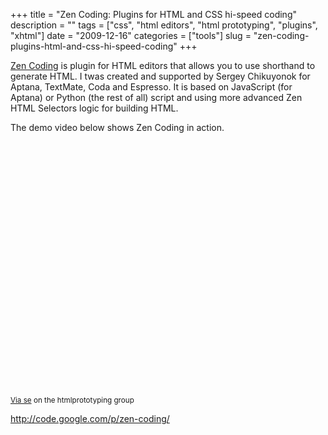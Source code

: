+++
title = "Zen Coding: Plugins for HTML and CSS hi-speed coding"
description = ""
tags = ["css", "html editors", "html prototyping", "plugins", "xhtml"]
date = "2009-12-16"
categories = ["tools"]
slug = "zen-coding-plugins-html-and-css-hi-speed-coding"
+++


<p><a href="http://code.google.com/p/zen-coding/">Zen Coding</a> is plugin for HTML editors that allows you to use shorthand to generate HTML. I twas created and supported by Sergey Chikuyonok for Aptana, TextMate, Coda and Espresso. It is based on JavaScript (for Aptana) or Python (the rest of all) script and using more advanced Zen HTML Selectors logic for building HTML. </p>
<p>The demo video below shows Zen Coding in action.</p>
<div class="video">
<object width="572" height="393"><param name="allowfullscreen" value="true" /><param name="allowscriptaccess" value="always" /><param name="movie" value="http://vimeo.com/moogaloop.swf?clip_id=7405114&amp;server=vimeo.com&amp;show_title=1&amp;show_byline=1&amp;show_portrait=1&amp;color=00ADEF&amp;fullscreen=1" /><embed src="http://vimeo.com/moogaloop.swf?clip_id=7405114&amp;server=vimeo.com&amp;show_title=1&amp;show_byline=1&amp;show_portrait=1&amp;color=00ADEF&amp;fullscreen=1" type="application/x-shockwave-flash" allowfullscreen="true" allowscriptaccess="always" width="572" height="393"></embed></object></div>
<p><small><a href="http://groups.google.com/group/htmlprototyping/msg/3bb400638e7741f2">Via se</a> on the htmlprototyping group</a></small></p>
  
<p><a href="http://code.google.com/p/zen-coding/">http://code.google.com/p/zen-coding/</a></p>
      
